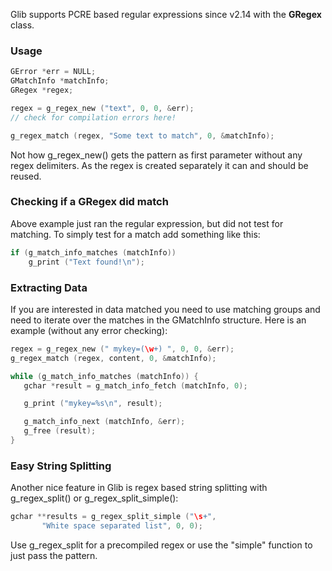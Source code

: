 Glib supports PCRE based regular expressions since v2.14 with the **GRegex** class.

### Usage
```c
GError *err = NULL;
GMatchInfo *matchInfo;
GRegex *regex;

regex = g_regex_new ("text", 0, 0, &err);
// check for compilation errors here!

g_regex_match (regex, "Some text to match", 0, &matchInfo);
```
Not how g_regex_new() gets the pattern as first parameter without any regex delimiters. As the regex is created separately it can and should be reused.

### Checking if a GRegex did match

Above example just ran the regular expression, but did not test for matching. To simply test for a match add something like this:
```c
if (g_match_info_matches (matchInfo))
    g_print ("Text found!\n");
```

### Extracting Data

If you are interested in data matched you need to use matching groups and need to iterate over the matches in the GMatchInfo structure. Here is an example (without any error checking):

```c
regex = g_regex_new (" mykey=(\w+) ", 0, 0, &err);
g_regex_match (regex, content, 0, &matchInfo);

while (g_match_info_matches (matchInfo)) {
   gchar *result = g_match_info_fetch (matchInfo, 0);

   g_print ("mykey=%s\n", result);

   g_match_info_next (matchInfo, &err);
   g_free (result);
}
```

### Easy String Splitting

Another nice feature in Glib is regex based string splitting with g_regex_split() or g_regex_split_simple():
```c
gchar **results = g_regex_split_simple ("\s+",
       "White space separated list", 0, 0);
```

Use g_regex_split for a precompiled regex or use the "simple" function to just pass the pattern.
